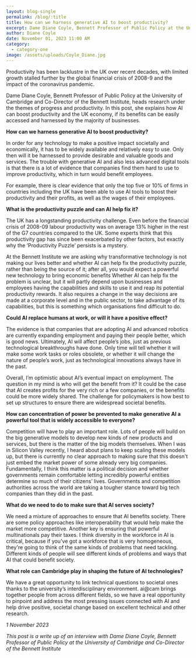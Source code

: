 ```yaml
---
layout: blog-single
permalink: /blog/:title
title: How can we harness generative AI to boost productivity?
excerpt: Dame Diane Coyle, Bennett Professor of Public Policy at the University of Cambridge and Co-Director of the Bennett Institute, explains how AI can boost productivity and the UK economy, if its benefits can be easily accessed and harnessed by the majority of businesses.
author: Diane Coyle
date: November 01, 2023 11:00 AM
category:
  - category-one
image: /assets/uploads/Coyle_Diane.jpg
---
```

Productivity has been lacklustre in the UK over recent decades, with limited growth stalled further by the global financial crisis of 2008-9 and the impact of the coronavirus pandemic.

Dame Diane Coyle, Bennett Professor of Public Policy at the University of Cambridge and Co-Director of the Bennett Institute, heads research under the themes of progress and productivity.  In this post, she explains how AI can boost productivity and the UK economy, if its benefits can be easily accessed and harnessed by the majority of businesses.

**How can we harness generative AI to boost productivity?**

In order for any technology to make a positive impact societally and economically, it has to be widely available and relatively easy to use. Only then will it be harnessed to provide desirable and valuable goods and services. The trouble with generative AI and also less advanced digital tools is that there is a lot of evidence that companies find them hard to use to improve productivity, which in turn would benefit employees. 

For example, there is clear evidence that only the top five or 10% of firms in countries including the UK have been able to use AI tools to boost their productivity and their profits, as well as the wages of their employees.

**What is the productivity puzzle and can AI help fix it?**

The UK has a longstanding productivity challenge. Even before the financial crisis of 2008-09 labour productivity was on average 13% higher in the rest of the G7 countries compared to the UK. Some experts think that this productivity gap has since been exacerbated by other factors, but exactly why the ‘Productivity Puzzle’ persists is a mystery. 

At the Bennett Institute we are asking why transformative technology is not making our lives better and whether AI can help fix the productivity puzzle, rather than being the source of it; after all, you would expect a powerful new technology to bring economic benefits Whether AI can help fix the problem is unclear, but it will partly depend upon businesses and employees having the capabilities and skills to use it and reap its potential productivity rewards. It also requires a change in the way decisions are made at a corporate level and in the public sector, to take advantage of its capabilities, but this is something which organisations find difficult to do.

**Could AI replace humans at work, or will it have a positive effect?**

The evidence is that companies that are adopting AI and advanced robotics are currently expanding employment and paying their people better, which is good news. Ultimately, AI will affect people’s jobs, just as previous technological breakthroughs have done. Only time will tell whether it will make some work tasks or roles obsolete, or whether it will change the nature of people’s work, just as technological innovations always have in the past.

Overall, I’m optimistic about AI’s eventual impact on employment. The question in my mind is who will get the benefit from it? It could be the case that AI creates profits for the very rich or a few companies, or the benefits could be more widely shared. The challenge for policymakers is how best to set up structures to ensure there are widespread societal benefits.

**How can concentration of power be prevented to make generative AI a powerful tool that is widely accessible to everyone?**

Competition will have to play an important role. Lots of people will build on the big generative models to develop new kinds of new products and services, but there is the matter of the big models themselves. When I was in Silicon Valley recently, I heard about plans to keep scaling these models up, but there is currently no clear approach to making sure that this doesn't just embed the market power of some already very big companies.  Fundamentally, I think this matter is a political decision and whether governments remain comfortable letting incredibly powerful entities determine so much of their citizens’ lives. Governments and competition authorities across the world are taking a tougher stance toward big tech companies than they did in the past.

**What do we need to do to make sure that AI serves society?**

We need a mixture of approaches to ensure that AI benefits society. There are some policy approaches like interoperability that would help make the market more competitive. Another key is ensuring that powerful multinationals pay their taxes. I think diversity in the workforce in AI is critical, because if you've got a workforce that is very homogeneous, they're going to think of the same kinds of problems that need tackling. Different kinds of people will see different kinds of problems and ways that AI that could benefit society. 

**What role can Cambridge play in shaping the future of AI technologies?**
   
We have a great opportunity to link technical questions to societal ones thanks to the university’s interdisciplinary environment. ai@cam brings together people from across different fields, so we have a real opportunity to pinpoint and address the most pressing issues connected with AI and help drive positive, societal change based on excellent technical and other research.

*1 November 2023*

*This post is a write up of an interview with Dame Diane Coyle, Bennett Professor of Public Policy at the University of Cambridge and Co-Director of the Bennett Institute*
